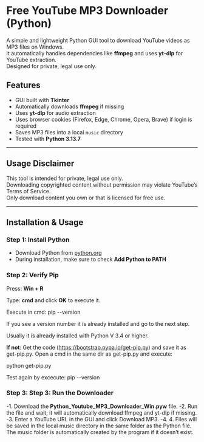 # Free YouTube MP3 Downloader (Python)


A simple and lightweight Python GUI tool to download YouTube videos as MP3 files on Windows.  
It automatically handles dependencies like **ffmpeg** and uses **yt-dlp** for YouTube extraction.  
Designed for private, legal use only. 

## Features
- GUI built with **Tkinter**
- Automatically downloads **ffmpeg** if missing
- Uses **yt-dlp** for audio extraction
- Uses browser cookies (Firefox, Edge, Chrome, Opera, Brave) if login is required
- Saves MP3 files into a local `music` directory
- Tested with **Python 3.13.7**

---

## Usage Disclaimer
This tool is intended for private, legal use only.  
Downloading copyrighted content without permission may violate YouTube’s Terms of Service.  
Only download content you own or that is licensed for free use.  

---

## Installation & Usage

### Step 1: Install Python
- Download Python from [python.org](https://www.python.org/)  
- During installation, make sure to check **Add Python to PATH**

### Step 2: Verify Pip
Press: __Win + R__

Type: __cmd__
and click __OK__ to execute it. 
 
Execute in cmd: pip --version

If you see a version number it is already installed and go to the next step.

Usually it is already installed with Python V 3.4 or higher.

__If not__:
  Get the code (https://bootstrap.pypa.io/get-pip.py) and save it as get-pip.py.
  Open a cmd in the same dir as get-pip.py and execute: 
  
  python get-pip.py
  
  Test again by excecute: pip --version
### Step 3: Step 3: Run the Downloader
-1. Download the __Python_Youtube_MP3_Downloader_Win.pyw__ file.
-2. Run the file and wait; it will automatically download ffmpeg and yt-dlp if missing.
-3. Enter a YouTube URL in the GUI and click Download MP3.
-4. 4. Files will be saved in the local music directory in the same folder as the Python file. The music folder is automatically created by the program if it doesn’t exist.



